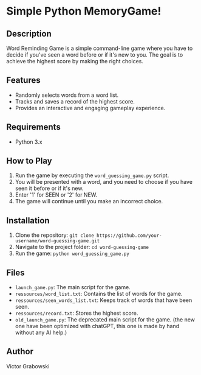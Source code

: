 # Simple Python MemoryGame!

## Description
Word Reminding Game is a simple command-line game where you have to decide if you've seen a word before or if it's new to you. The goal is to achieve the highest score by making the right choices.

## Features
- Randomly selects words from a word list.
- Tracks and saves a record of the highest score.
- Provides an interactive and engaging gameplay experience.

## Requirements
- Python 3.x

## How to Play
1. Run the game by executing the `word_guessing_game.py` script.
2. You will be presented with a word, and you need to choose if you have seen it before or if it's new.
3. Enter '1' for SEEN or '2' for NEW.
4. The game will continue until you make an incorrect choice.

## Installation
1. Clone the repository: `git clone https://github.com/your-username/word-guessing-game.git`
2. Navigate to the project folder: `cd word-guessing-game`
3. Run the game: `python word_guessing_game.py`

## Files
- `launch_game.py`: The main script for the game.
- `ressources/word_list.txt`: Contains the list of words for the game.
- `ressources/seen_words_list.txt`: Keeps track of words that have been seen.
- `ressources/record.txt`: Stores the highest score.
- `old_launch_game.py`: The deprecated main script for the game. (the new one have been optimized with chatGPT, this one is made by hand without any AI help.)

## Author
Victor Grabowski
